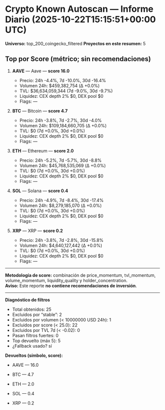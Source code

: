 # Crypto Known Autoscan — Informe Diario (2025-10-22T15:15:51+00:00 UTC)

**Universo:** top_200_coingecko_filtered
**Proyectos en este resumen:** 5

## Top por Score (métrico; sin recomendaciones)

1. **AAVE** — Aave — **score 16.0**
   - Precio: 24h -4.4%, 7d -10.0%, 30d -16.4%
   - Volumen 24h: $459,382,754 (Δ +0.0%)
   - TVL: $36,634,059,344 (7d -9.0%, 30d -9.7%)
   - Liquidez: CEX depth 2% $0, DEX pool $0
   - Flags: —

2. **BTC** — Bitcoin — **score 4.7**
   - Precio: 24h -3.8%, 7d -2.7%, 30d -4.0%
   - Volumen 24h: $109,184,660,705 (Δ +0.0%)
   - TVL: $0 (7d +0.0%, 30d +0.0%)
   - Liquidez: CEX depth 2% $0, DEX pool $0
   - Flags: —

3. **ETH** — Ethereum — **score 2.0**
   - Precio: 24h -5.2%, 7d -5.7%, 30d -8.8%
   - Volumen 24h: $45,768,535,069 (Δ +0.0%)
   - TVL: $0 (7d +0.0%, 30d +0.0%)
   - Liquidez: CEX depth 2% $0, DEX pool $0
   - Flags: —

4. **SOL** — Solana — **score 0.4**
   - Precio: 24h -4.9%, 7d -8.4%, 30d -17.4%
   - Volumen 24h: $8,279,185,070 (Δ +0.0%)
   - TVL: $0 (7d +0.0%, 30d +0.0%)
   - Liquidez: CEX depth 2% $0, DEX pool $0
   - Flags: —

5. **XRP** — XRP — **score 0.2**
   - Precio: 24h -3.8%, 7d -2.8%, 30d -15.8%
   - Volumen 24h: $4,640,127,442 (Δ +0.0%)
   - TVL: $0 (7d +0.0%, 30d +0.0%)
   - Liquidez: CEX depth 2% $0, DEX pool $0
   - Flags: —


---

**Metodología de score:** combinación de price_momentum, tvl_momentum, volume_momentum, liquidity_quality y holder_concentration.  
**Aviso:** Este reporte **no contiene recomendaciones de inversión**.


---
**Diagnóstico de filtros**

- Total obtenidos: 25
- Excluidos por “stable”: 2
- Excluidos por volumen (< 10000000 USD 24h): 1
- Excluidos por score (< 25.0): 22
- Excluidos por TVL 7d (< -0.02): 0
- Pasan filtros fuertes: 0
- Top devuelto (máx 5): 5
- ¿Fallback usado? sí


**Devueltos (símbolo, score):**

- AAVE — 16.0

- BTC — 4.7

- ETH — 2.0

- SOL — 0.4

- XRP — 0.2


